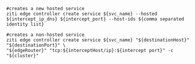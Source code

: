     #creates a new hosted service
    ziti edge controller create service ${svc_name} --hosted ${intercept_ip_dns} ${intercept_port} --host-ids ${comma separated identity list}

    #creates a non-hosted service
    ziti edge controller create service ${svc_name} "${destinationHost}" "${destinationPort}" \
    "${edgeRouter}" "tcp:${interceptHost/ip}:${intercept port}" -c "${cluster}"
